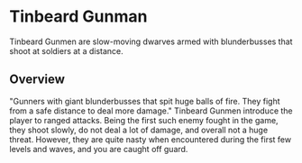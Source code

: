 # Tinbeard Gunman

Tinbeard Gunmen are slow-moving dwarves armed with blunderbusses that shoot at soldiers at a distance.
## Overview

"Gunners with giant blunderbusses that spit huge balls of fire. They fight from a safe distance to deal more damage."
Tinbeard Gunmen introduce the player to ranged attacks. Being the first such enemy fought in the game, they shoot slowly, do not deal a lot of damage, and overall not a huge threat.
However, they are quite nasty when encountered during the first few levels and waves, and you are caught off guard. 